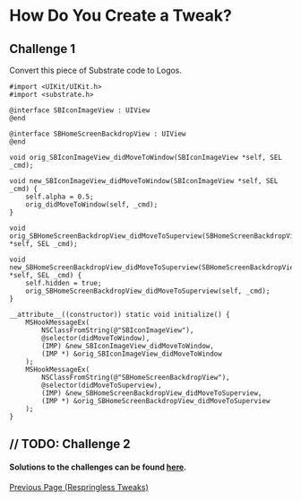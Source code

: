# How Do You Create a Tweak?

## Challenge 1

Convert this piece of Substrate code to Logos.

```objc
#import <UIKit/UIKit.h>
#import <substrate.h>

@interface SBIconImageView : UIView
@end

@interface SBHomeScreenBackdropView : UIView
@end

void orig_SBIconImageView_didMoveToWindow(SBIconImageView *self, SEL _cmd);

void new_SBIconImageView_didMoveToWindow(SBIconImageView *self, SEL _cmd) {
    self.alpha = 0.5;
    orig_didMoveToWindow(self, _cmd);
}

void orig_SBHomeScreenBackdropView_didMoveToSuperview(SBHomeScreenBackdropView *self, SEL _cmd);

void new_SBHomeScreenBackdropView_didMoveToSuperview(SBHomeScreenBackdropView *self, SEL _cmd) {
    self.hidden = true;
    orig_SBHomeScreenBackdropView_didMoveToSuperview(self, _cmd);
}

__attribute__((constructor)) static void initialize() {
    MSHookMessageEx(
        NSClassFromString(@"SBIconImageView"),
        @selector(didMoveToWindow),
        (IMP) &new_SBIconImageView_didMoveToWindow,
        (IMP *) &orig_SBIconImageView_didMoveToWindow
    );
    MSHookMessageEx(
        NSClassFromString(@"SBHomeScreenBackdropView"),
        @selector(didMoveToSuperview),
        (IMP) &new_SBHomeScreenBackdropView_didMoveToSuperview,
        (IMP *) &orig_SBHomeScreenBackdropView_didMoveToSuperview
    );
}
```

## // TODO: Challenge 2


#### Solutions to the challenges can be found <a href="https://github.com/NightwindDev/Tweak-Tutorial/tree/main/Solutions">here</a>.

[Previous Page (Respringless Tweaks)](./respringless_tweaks.md)
